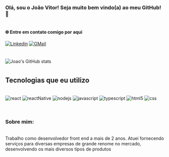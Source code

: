 ### Olá, sou o João Vitor! Seja muito bem vindo(a) ao meu GitHub! 🤖
#
#### 🌐 Entre em contato comigo por aqui

[![Linkedin](https://img.shields.io/badge/LinkedIn-0077B5?style=for-the-badge&logo=linkedin&logoColor=white)](https://www.linkedin.com/in/jo%C3%A3o-vitor-silva-barbosa-82604b214/)
[![GMail](https://img.shields.io/badge/Gmail-D14836?style=for-the-badge&logo=gmail&logoColor=white)](mailto:joaosilvabarbosa04@gmail.com)

#
![Joao's GitHub stats](https://github-readme-stats.vercel.app/api?username=JayV-a11&show_icons=true&theme=tokyonight)

#
## Tecnologias que eu utilizo

<div style="display: inline_block"><br/>
    <img align="center" alt="react" src="https://img.shields.io/badge/React-20232A?style=for-the-badge&logo=react&logoColor=61DAFB" />
    <img align="center" alt="reactNative" src="https://img.shields.io/badge/React_Native-20232A?style=for-the-badge&logo=react&logoColor=61DAFB" />
    <img align="center" alt="nodejs" src="https://img.shields.io/badge/Node.js-43853D?style=for-the-badge&logo=node.js&logoColor=white" />
    <img align="center" alt="javascript" src="https://img.shields.io/badge/JavaScript-F7DF1E?style=for-the-badge&logo=javascript&logoColor=black" />
        <img align="center" alt="typescript" src="https://img.shields.io/badge/TypeScript-007ACC?style=for-the-badge&logo=typescript&logoColor=white" />
    <img align="center" alt="html5" src="https://img.shields.io/badge/HTML5-E34F26?style=for-the-badge&logo=html5&logoColor=white" />
    <img align="center" alt="css" src="https://img.shields.io/badge/CSS-239120?&style=for-the-badge&logo=css3&logoColor=white" />
</div>

<br/>

#
### Sobre mim:
<br/>
Trabalho como desenvolvedor front end a
mais de 2 anos. Atuei fornecendo serviços
para diversas empresas de grande renome no
mercado, desenvolvendo os mais diversos tipos de produtos  
